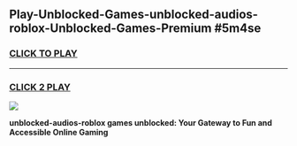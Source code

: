 
## Play-Unblocked-Games-unblocked-audios-roblox-Unblocked-Games-Premium #5m4se
<h3>
<a href="https://premium.freeplayer.one?title=unblocked-audios-roblox&ref=12M">CLICK TO PLAY</a></h3>
<hr>

<h3>
<a href="https://premium.freeplayer.one?title=unblocked-audios-roblox&ref=12M">CLICK 2 PLAY</a>
  
</h3>

<a href="https://premium.freeplayer.one?title=unblocked-audios-roblox&ref=12M"><img src="https://clearcache.store/games.png"></a>


**unblocked-audios-roblox games unblocked: Your Gateway to Fun and Accessible Online Gaming**
